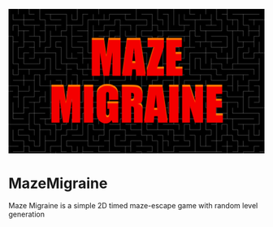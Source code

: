![Menu Cover](Project/Resources/MMCover.png)

# MazeMigraine
Maze Migraine is a simple 2D timed maze-escape game with random level generation
